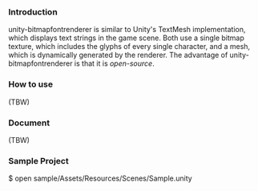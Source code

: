 ### Introduction

unity-bitmapfontrenderer is similar to Unity's TextMesh implementation, which displays text strings in the game scene. Both use a single bitmap texture, which includes the glyphs of every single character, and a mesh, which is dynamically generated by the renderer. The advantage of unity-bitmapfontrenderer is that it is *open-source*.

### How to use

(TBW)

### Document

(TBW)

### Sample Project

$ open sample/Assets/Resources/Scenes/Sample.unity

